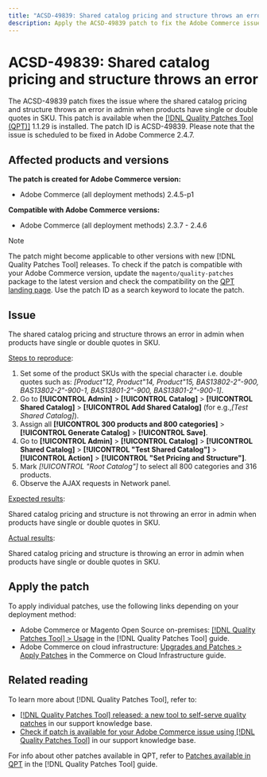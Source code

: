 ```yaml
---
title: "ACSD-49839: Shared catalog pricing and structure throws an error"
description: Apply the ACSD-49839 patch to fix the Adobe Commerce issue where the shared catalog pricing and structure throws an error in admin when products have single or double quotes in SKU.
---
```

# ACSD-49839: Shared catalog pricing and structure throws an error

The ACSD-49839 patch fixes the issue where the shared catalog pricing and structure throws an error in admin when products have single or double quotes in SKU. This patch is available when the [[!DNL Quality Patches Tool (QPT)]](/help/announcements/adobe-commerce-announcements/magento-quality-patches-released-new-tool-to-self-serve-quality-patches.md) 1.1.29 is installed. The patch ID is ACSD-49839. Please note that the issue is scheduled to be fixed in Adobe Commerce 2.4.7.

## Affected products and versions

**The patch is created for Adobe Commerce version:**

* Adobe Commerce (all deployment methods) 2.4.5-p1

**Compatible with Adobe Commerce versions:**

* Adobe Commerce (all deployment methods) 2.3.7 - 2.4.6

>[!NOTE]
>
>The patch might become applicable to other versions with new [!DNL Quality Patches Tool] releases. To check if the patch is compatible with your Adobe Commerce version, update the `magento/quality-patches` package to the latest version and check the compatibility on the [QPT landing page](https://experienceleague.adobe.com/tools/commerce-quality-patches/index.html). Use the patch ID as a search keyword to locate the patch.

## Issue

The shared catalog pricing and structure throws an error in admin when products have single or double quotes in SKU.

<u>Steps to reproduce</u>:

1. Set some of the product SKUs with the special character i.e. double quotes such as:
*[Product"12, Product"14, Product"15, BAS13802-2"-900, BAS13802-2"-900-1, BAS13801-2"-900, BAS13801-2"-900-1]*.
1. Go to **[!UICONTROL Admin]** > **[!UICONTROL Catalog]** > **[!UICONTROL Shared Catalog]** > **[!UICONTROL Add Shared Catalog]** (for e.g.,*[Test Shared Catalog]*).
1. Assign all **[!UICONTROL 300 products and 800 categories]** > **[!UICONTROL Generate Catalog]** > **[!UICONTROL Save]**.
1. Go to **[!UICONTROL Admin]** > **[!UICONTROL Catalog]** > **[!UICONTROL Shared Catalog]** > **[!UICONTROL "Test Shared Catalog"]** > **[!UICONTROL Action]** > **[!UICONTROL "Set Pricing and Structure"]**.
1. Mark *[!UICONTROL "Root Catalog"]* to select all 800 categories and 316 products.
1. Observe the AJAX requests in Network panel.

<u>Expected results</u>:

Shared catalog pricing and structure is not throwing an error in admin when products have single or double quotes in SKU.

<u>Actual results</u>:

Shared catalog pricing and structure is throwing an error in admin when products have single or double quotes in SKU.

## Apply the patch

To apply individual patches, use the following links depending on your deployment method:

* Adobe Commerce or Magento Open Source on-premises: [[!DNL Quality Patches Tool] > Usage](https://experienceleague.adobe.com/docs/commerce-operations/tools/quality-patches-tool/usage.html) in the [!DNL Quality Patches Tool] guide.
* Adobe Commerce on cloud infrastructure: [Upgrades and Patches > Apply Patches](https://experienceleague.adobe.com/docs/commerce-cloud-service/user-guide/develop/upgrade/apply-patches.html) in the Commerce on Cloud Infrastructure guide.

## Related reading

To learn more about [!DNL Quality Patches Tool], refer to:

* [[!DNL Quality Patches Tool] released: a new tool to self-serve quality patches](/help/announcements/adobe-commerce-announcements/magento-quality-patches-released-new-tool-to-self-serve-quality-patches.md) in our support knowledge base.
* [Check if patch is available for your Adobe Commerce issue using [!DNL Quality Patches Tool]](/help/support-tools/patches-available-in-qpt-tool/check-patch-for-magento-issue-with-magento-quality-patches.md) in our support knowledge base.

For info about other patches available in QPT, refer to [Patches available in QPT](https://experienceleague.adobe.com/tools/commerce-quality-patches/index.html) in the [!DNL Quality Patches Tool] guide.